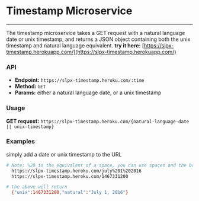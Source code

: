 # Timestamp Microservice
---
The timestamp microservice takes a GET request with a natural language date or unix timestamp, and returns a JSON object containing both the unix timestamp and natural language equivalent. **try it here:** [https://slpx-timestamp.herokuapp.com/](https://slpx-timestamp.herokuapp.com/)

### API
* **Endpoint:** `https://slpx-timestamp.heroku.com/:time`
* **Method:** `GET`
* **Params:** either a natural language date, or a unix timestamp  

### Usage
**GET request:** `https://slpx-timestamp.heroku.com/{natural-language-date || unix-timestamp}`

### Examples
simply add a date or unix timestamp to the URL

```bash
# Note: %20 is the equivalent of a space, you can use spaces and the browser will replace them with %20    
  https://slpx-timestamp.heroku.com/july%201%202016
  https://slpx-timestamp.heroku.com/1467331200

# the above will return
  {"unix":1467331200,"natural":"July 1, 2016"}
```
  
